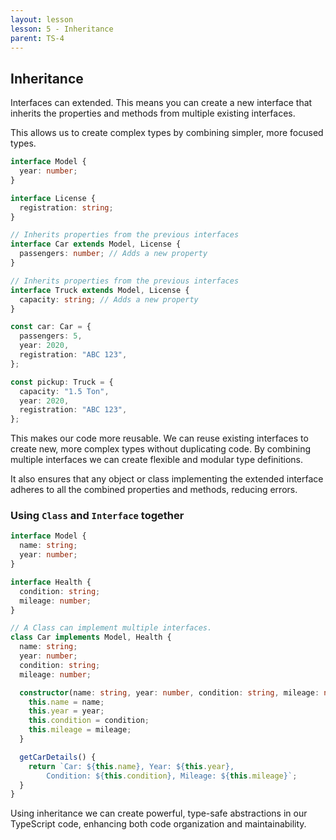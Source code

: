 ```yaml
---
layout: lesson
lesson: 5 - Inheritance
parent: TS-4
---
```


## Inheritance

Interfaces can extended. This means you can create a new interface that inherits the properties and methods from multiple existing interfaces.

This allows us to create complex types by combining simpler, more focused types.

```ts twoslash
interface Model {
  year: number;
}

interface License {
  registration: string;
}

// Inherits properties from the previous interfaces
interface Car extends Model, License {
  passengers: number; // Adds a new property
}

// Inherits properties from the previous interfaces
interface Truck extends Model, License {
  capacity: string; // Adds a new property
}

const car: Car = {
  passengers: 5,
  year: 2020,
  registration: "ABC 123",
};

const pickup: Truck = {
  capacity: "1.5 Ton",
  year: 2020,
  registration: "ABC 123",
};
```

This makes our code more reusable. We can reuse existing interfaces to create new, more complex types without duplicating code. By combining multiple interfaces we can create flexible and modular type definitions.

It also ensures that any object or class implementing the extended interface adheres to all the combined properties and methods, reducing errors.

### Using `Class` and `Interface` together

```ts twoslash
interface Model {
  name: string;
  year: number;
}

interface Health {
  condition: string;
  mileage: number;
}

// A Class can implement multiple interfaces.
class Car implements Model, Health {
  name: string;
  year: number;
  condition: string;
  mileage: number;

  constructor(name: string, year: number, condition: string, mileage: number) {
    this.name = name;
    this.year = year;
    this.condition = condition;
    this.mileage = mileage;
  }

  getCarDetails() {
    return `Car: ${this.name}, Year: ${this.year}, 
        Condition: ${this.condition}, Mileage: ${this.mileage}`;
  }
}
```

Using inheritance we can create powerful, type-safe abstractions in our TypeScript code, enhancing both code organization and maintainability.
